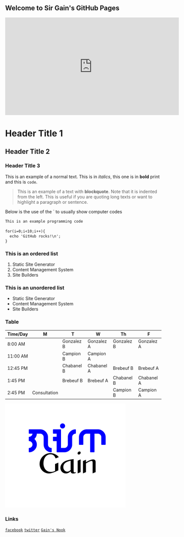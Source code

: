 ## Welcome to Sir Gain's GitHub Pages

<iframe width="560" height="315" src="https://www.youtube.com/embed/8Gv0H-vPoDc" title="YouTube video player" frameborder="0" allow="accelerometer; autoplay; clipboard-write; encrypted-media; gyroscope; picture-in-picture" allowfullscreen></iframe>

# Header Title 1
## Header Title 2
### Header Title 3

This is an example of a normal text. This is in *italics*, this one is in **bold** print and this is `code`.

> This is an example of a text with **blockquote**. Note that it is indented from the left. This is useful if you are quoting long texts or want to highlight a paragraph or sentence.

Below is the use of the ` to usually show computer codes

```code
This is an example programming code

for(i=0;i<10;i++){
  echo 'GitHub rocks!\n';
}
```

### This is an ordered list
1. Static Site Generator
2. Content Management System
3. Site Builders

### This is an unordered list
- Static Site Generator
- Content Management System
- Site Builders

### Table

| Time/Day | M | T | W | Th | F |
-----------|---|---|---|----|---|
| 8:00 AM |  |Gonzalez B | Gonzalez A | Gonzalez B | Gonzalez A |
| 11:00 AM |  | Campion B | Campion A |  |  |
| 12:45 PM |  | Chabanel B | Chabanel A | Brebeuf B | Brebeuf A |
| 1:45 PM |  | Brebeuf B | Brebeuf A | Chabanel B | Chabanel A |
| 2:45 PM | Consultation |  |  | Campion B | Campion A |


![name ko](gain-font-filipino.png)

### Links

[`facebook`](https://www.facebook.com/sirgain)
[`twitter`](https://www.twitter.com/sirgain)
[`Gain's Nook`](http://sirgain.droppages.com/)

